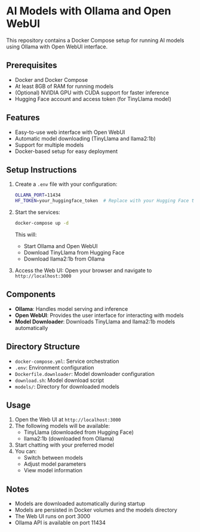 # AI Models with Ollama and Open WebUI

This repository contains a Docker Compose setup for running AI models using Ollama with Open WebUI interface.

## Prerequisites

- Docker and Docker Compose
- At least 8GB of RAM for running models
- (Optional) NVIDIA GPU with CUDA support for faster inference
- Hugging Face account and access token (for TinyLlama model)

## Features

- Easy-to-use web interface with Open WebUI
- Automatic model downloading (TinyLlama and llama2:1b)
- Support for multiple models
- Docker-based setup for easy deployment

## Setup Instructions

1. Create a `.env` file with your configuration:
   ```bash
   OLLAMA_PORT=11434
   HF_TOKEN=your_huggingface_token  # Replace with your Hugging Face token
   ```

2. Start the services:
   ```bash
   docker-compose up -d
   ```
   This will:
   - Start Ollama and Open WebUI
   - Download TinyLlama from Hugging Face
   - Download llama2:1b from Ollama

3. Access the Web UI:
   Open your browser and navigate to `http://localhost:3000`

## Components

- **Ollama**: Handles model serving and inference
- **Open WebUI**: Provides the user interface for interacting with models
- **Model Downloader**: Downloads TinyLlama and llama2:1b models automatically

## Directory Structure

- `docker-compose.yml`: Service orchestration
- `.env`: Environment configuration
- `Dockerfile.downloader`: Model downloader configuration
- `download.sh`: Model download script
- `models/`: Directory for downloaded models

## Usage

1. Open the Web UI at `http://localhost:3000`
2. The following models will be available:
   - TinyLlama (downloaded from Hugging Face)
   - llama2:1b (downloaded from Ollama)
3. Start chatting with your preferred model
4. You can:
   - Switch between models
   - Adjust model parameters
   - View model information

## Notes

- Models are downloaded automatically during startup
- Models are persisted in Docker volumes and the models directory
- The Web UI runs on port 3000
- Ollama API is available on port 11434
